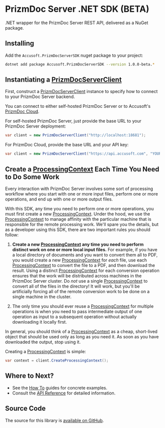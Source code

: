 # PrizmDoc Server .NET SDK **(BETA)**

.NET wrapper for the PrizmDoc Server REST API, delivered as a NuGet package.

## Installing

Add the `Accusoft.PrizmDocServerSDK` nuget package to your project:

```bash
dotnet add package Accusoft.PrizmDocServerSDK --version 1.0.0-beta.*
```

## Instantiating a [PrizmDocServerClient]

First, construct a [PrizmDocServerClient] instance to specify how to connect to
your PrizmDoc Server backend.

You can connect to either self-hosted PrizmDoc Server or to Accusoft's [PrizmDoc
Cloud].

For self-hosted PrizmDoc Server, just provide the base URL to your PrizmDoc
Server deployment:

```csharp
var client = new PrizmDocServerClient("http://localhost:18681");
```

For PrizmDoc Cloud, provide the base URL and your API key:

```csharp
var client = new PrizmDocServerClient("https://api.accusoft.com", "YOUR_API_KEY");
```

## Create a [ProcessingContext] Each Time You Need to Do Some Work

Every interaction with PrizmDoc Server involves some sort of processing workflow
where you start with one or more input files, perform one or more operations,
and end up with one or more output files.

With this SDK, any time you need to perform one or more operations, you must
first create a new [ProcessingContext]. Under the hood, we use the
[ProcessingContext] to manage affinity with the particular machine that is
responsible for the remote processing work. We'll spare you the details, but as
a developer using this SDK, there are two important rules you should follow:

  1. **Create a new [ProcessingContext] any time you need to perform distinct
     work on one or more local input files.** For example, if you have a local
     directory of documents and you want to convert them all to PDF, you would
     create a new [ProcessingContext] for _each_ file, use each
     [ProcessingContext] to convert the file to a PDF, and then download the
     result. Using a distinct [ProcessingContext] for each conversion operation
     ensures that the work will be distributed across machines in the PrizmDoc
     Server cluster. Do _not_ use a single [ProcessingContext] to convert all of
     the files in the directory! It will work, but you'll be artificially
     forcing all of the remote conversion work to be done on a single machine in
     the cluster.

  2. The only time you should ever reuse a [ProcessingContext] for multiple
     operations is when you need to pass intermediate output of one operation as
     input to a subsequent operation without actually downloading it locally
     first.

In general, you should think of a
[ProcessingContext] as a cheap, short-lived object that should be used only as
long as you need it. As soon as you have downloaded the output, stop using it.

Creating a [ProcessingContext] is simple:

```csharp
var context = client.CreateProcessingContext();
```

[PrizmDoc Cloud]: https://cloud.accusoft.com
[PrizmDocServerClient]: xref:Accusoft.PrizmDocServer.PrizmDocServerClient
[ProcessingContext]: xref:Accusoft.PrizmDocServer.ProcessingContext

## Where to Next?

- See the [How To] guides for concrete examples.
- Consult the [API Reference] for detailed information.

## Source Code

The source for this library is [available on GitHub](https://github.com/Accusoft/PrizmDocServerDotNetSDK).

[How To]: how-to/index.md
[API Reference]: xref:Accusoft.PrizmDocServer
